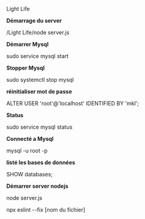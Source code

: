 Light Life


**Démarrage du server**

/Light Life/node server.js

**Démarrer Mysql**

sudo service mysql start

**Stopper Mysql**

sudo systemctl stop mysql

**réinitialiser mot de passe**

ALTER USER 'root'@'localhost' IDENTIFIED BY 'mkl';

**Status**

sudo service mysql status

**Connecté a Mysql**

mysql -u root -p

**listé les bases de données**

SHOW databases;

**Démarrer server nodejs**

node server.js

npx eslint --fix [nom du fichier]